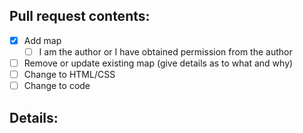 ## Pull request contents:
- [x] Add map
    - [ ] I am the author or I have obtained permission from the author
- [ ] Remove or update existing map (give details as to what and why)
- [ ] Change to HTML/CSS
- [ ] Change to code

## Details:

